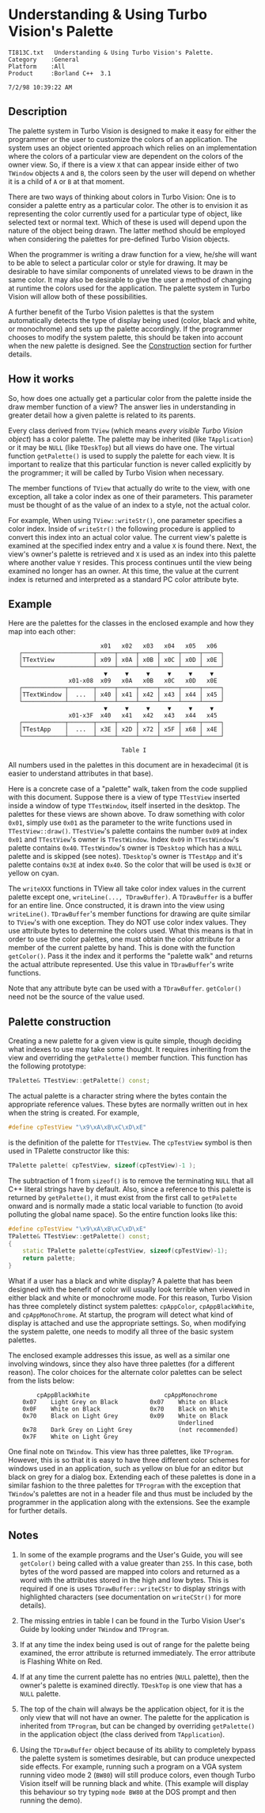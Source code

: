 # Understanding & Using Turbo Vision's Palette

```
TI813C.txt   Understanding & Using Turbo Vision's Palette.
Category    :General
Platform    :All
Product     :Borland C++  3.1

7/2/98 10:39:22 AM
```

## Description

The palette system in Turbo Vision is designed to make it easy
for either the programmer or the user to customize the colors of
an application.  The system uses an object oriented approach
which relies on an implementation where the colors of a
particular view are dependent on the colors of the owner view.
So, if there is a view `X` that can appear inside either of two
`TWindow` objects `A` and `B`, the colors seen by the user will depend
on whether it is a child of `A` or `B` at that moment.

There are two ways of thinking about colors in Turbo Vision: One
is to consider a palette entry as a particular color.  The other
is to envision it as representing the color currently used for a
particular type of object, like selected text or normal text.
Which of these is used will depend upon the nature of the object
being drawn.  The latter method should be employed when
considering the palettes for pre-defined Turbo Vision objects.

When the programmer is writing a draw function for a view, he/she
will want to be able to select a particular color or style for
drawing.  It may be desirable to have similar components of
unrelated views to be drawn in the same color.  It may also be
desirable to give the user a method of changing at runtime the
colors used for the application. The palette system in Turbo
Vision will allow both of these possibilities.

A further benefit
of the Turbo Vision palettes is that the system automatically
detects the type of display being used (color, black and white,
or monochrome) and sets up the palette accordingly.  If the
programmer chooses to modify the system palette, this should be
taken into account when the new palette is designed.
See the <a href="#construction">Construction</a> section for further details.

## How it works

So, how does one actually get a particular color from the palette
inside the draw member function of a view?  The answer lies in
understanding in greater detail how a given palette is related to
its parents.

Every class derived from `TView` (which means *every visible Turbo
Vision object*) has a color palette.  The palette may be inherited
(like `TApplication`) or it may be `NULL` (like `TDeskTop`) but all
views do have one.  The virtual function `getPalette()` is used to
supply the palette for each view. It is important to realize that
this particular function is never called explicitly by the
programmer; it will be called by Turbo Vision when necessary.

The member functions of `TView` that actually do write to the view,
with one exception, all take a color index as one of their
parameters.  This parameter must be thought of as the value of an
index to a style, not the actual color.

For example, When using `TView::writeStr()`, one parameter
specifies a color index.  Inside of `writeStr()` the following
procedure is applied to convert this index into an actual color
value.  The current view's palette is examined at the specified
index entry and a value `X` is found there.  Next, the view's
owner's palette is retrieved and `X` is used as an index into this
palette where another value `Y` resides.  This process continues
until the view being examined no longer has an owner.  At this
time, the value at the current index is returned and interpreted
as a standard PC color attribute byte.

## Example

Here are the palettes for the classes in the enclosed example and
how they map into each other:
```
                          x01   x02   x03   x04   x05   x06
   ┌────────────────────┬─────┬─────┬─────┬─────┬─────┬─────┐
   │TTextView           │ x09 │ x0A │ x0B │ x0C │ x0D │ x0E │
   └────────────────────┴─────┴─────┴─────┴─────┴─────┴─────┘
                           ▼     ▼     ▼     ▼     ▼     ▼
                 x01-x08  x09   x0A   x0B   x0C   x0D   x0E
   ┌────────────┬───────┬─────┬─────┬─────┬─────┬─────┬─────┐
   │TTextWindow │  ...  │ x40 │ x41 │ x42 │ x43 │ x44 │ x45 │
   └────────────┴───────┴─────┴─────┴─────┴─────┴─────┴─────┘
                           ▼     ▼     ▼     ▼     ▼     ▼
                 x01-x3F  x40   x41   x42   x43   x44   x45
   ┌────────────┬───────┬─────┬─────┬─────┬─────┬─────┬─────┐
   │TTestApp    │  ...  │ x3E │ x2D │ x72 │ x5F │ x68 │ x4E │
   └────────────┴───────┴─────┴─────┴─────┴─────┴─────┴─────┘

                                Table I
```

All numbers used in the palettes in this document are in
hexadecimal (it is easier to understand attributes in that base).

Here is a concrete case of a "palette" walk, taken from the code
supplied with this document.  Suppose there is a view of type
`TTestView` inserted inside a window of type `TTestWindow`, itself
inserted in the desktop.  The palettes for these views are shown
above.  To draw something with color `0x01`, simply use `0x01` as the
parameter to the write functions used in `TTestView::draw()`.
`TTestView`'s palette contains the number `0x09` at index `0x01` and
`TTestView`'s owner is `TTestWindow`.  Index `0x09` in `TTestWindow`'s
palette contains `0x40`.  `TTestWindow`'s owner is `TDesktop` which has
a `NULL` palette and is skipped (see notes). `TDesktop`'s owner is
`TTestApp` and it's palette contains `0x3E` at index `0x40`.  So the
color that will be used is `0x3E` or yellow on cyan.

The `writeXXX` functions in TView all take color index values in
the current palette except one, `writeLine(..., TDrawBuffer)`.  A
`TDrawBuffer` is a buffer for an entire line.  Once constructed, it
is drawn into the view using `writeLine()`.  `TDrawBuffer`'s member
functions for drawing are quite similar to `TView`'s with one
exception.  They do NOT use color index values.  They use
attribute bytes to determine the colors used. What this means is
that in order to use the color palettes, one must obtain the
color attribute for a member of the current palette by hand. This
is done with the function `getColor()`.  Pass it the index and it
performs the "palette walk" and returns the actual attribute
represented.  Use this value in `TDrawBuffer`'s write functions.

Note that any attribute byte can be used with a `TDrawBuffer`.
`getColor()` need not be the source of the value used.

<div id="construction"></div>

## Palette construction

Creating a new palette for a given view is quite simple, though
deciding what indexes to use may take some thought.  It requires
inheriting from the view and overriding the `getPalette()` member
function.  This function has the following prototype:

```c++
TPalette& TTestView::getPalette() const;
```

The actual palette is a character string where the bytes contain
the appropriate reference values.  These bytes are normally
written out in hex when the string is created.  For example,

```c++
#define cpTestView "\x9\xA\xB\xC\xD\xE"
```

is the definition of the palette for `TTestView`.  The `cpTestView`
symbol is then used in TPalette constructor like this:

```c++
TPalette palette( cpTestView, sizeof(cpTestView)-1 );
```

The subtraction of 1 from `sizeof()` is to remove the terminating
`NULL` that all C++ literal strings have by default.  Also, since a
reference to this palette is returned by `getPalette()`, it must
exist from the first call to `getPalette` onward and is normally
made a static local variable to function (to avoid polluting the
global name space).  So the entire function looks like this:

```c++
#define cpTestView "\x9\xA\xB\xC\xD\xE"
TPalette& TTestView::getPalette() const;
{
    static TPalette palette(cpTestView, sizeof(cpTestView)-1);
    return palette;
}
```

What if a user has a black and white display?  A palette that has
been designed with the benefit of color will usually look
terrible when viewed in either black and white or monochrome
mode.  For this reason, Turbo Vision has three completely
distinct system palettes: `cpAppColor`, `cpAppBlackWhite`, and
`cpAppMonoChrome`.  At startup, the program will detect what kind of
display is attached and use the appropriate settings.  So, when
modifying the system palette, one needs to modify all three of
the basic system palettes.

The enclosed example addresses this
issue, as well as a similar one involving windows, since they
also have three palettes (for a different reason).  The color
choices for the alternate color palettes can be select from the
lists below:

```
        cpAppBlackWhite                     cpAppMonochrome
    0x07    Light Grey on Black         0x07    White on Black
    0x0F    White on Black              0x70    Black on White
    0x70    Black on Light Grey         0x09    White on Black
                                                Underlined
    0x78    Dark Grey on Light Grey             (not recommended)
    0x7F    White on Light Grey
```

One final note on `TWindow`.  This view has three palettes, like
`TProgram`.  However, this is so that it is easy to have three
different color schemes for windows used in an application, such
as yellow on blue for an editor but black on grey for a dialog
box.  Extending each of these palettes is done in a similar
fashion to the three palettes for `TProgram` with the exception
that `TWindow`'s palettes are not in a header file and thus must be
included by the programmer in the application along with the
extensions.  See the example for further details.

## Notes

1. In some of the example programs and the User's Guide, you will
see `getColor()` being called with a value greater than `255`.  In
this case, both bytes of the word passed are mapped into colors
and returned as a word with the attributes stored in the high and
low bytes.  This is required if one is uses
`TDrawBuffer::writeCStr` to display strings with highlighted
characters (see documentation on `writeCStr()` for more details).

2. The missing entries in table I can be found in the Turbo
Vision User's Guide by looking under `TWindow` and `TProgram`.

3. If at any time the index being used is out of range for the
palette being examined, the error attribute is returned
immediately.  The error attribute is Flashing White on Red.

4. If at any time the current palette has no entries (`NULL`
palette), then the owner's palette is examined directly.
`TDeskTop` is one view that has a `NULL` palette.

5. The top of the chain will always be the application object,
for it is the only view that will not have an owner.  The palette
for the application is inherited from `TProgram`, but can be
changed by overriding `getPalette()` in the application object (the
class derived from `TApplication`).

6. Using the `TDrawBuffer` object because of its ability to
completely bypass the palette system is sometimes desirable, but
can produce unexpected side effects.  For example, running such a
program on a VGA system running video mode 2 (`BW80`) will still
produce colors, even though Turbo Vision itself will be running
black and white.  (This example will display this behaviour so
try typing `mode BW80` at the DOS prompt and then running the
demo).
